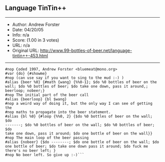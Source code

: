
## Language TinTin++ ##
---
- Author: Andrew Forster
- Date: 04/20/05
- Info: n/a
- Score:  (1.00 in 3 votes)
- URL: n/a
- Original URL: http://www.99-bottles-of-beer.net/language-tintin++-453.html
---

```#nop 99 Bottles of beer for TinTin++ (Mud Client)
#nop Coded 1997, Andrew Forster <bluemeat@mono.org>
#var {do} {#showme}
#nop (can use say if you want to sing to the mud :-) )
#alias {beer %0} {#math {wang} {%%0-1}; $do %0 bottles of beer on the
wall; $do %0 bottles of beer; $do take one down, pass it around,;
beerloop; nobeer;}
#nop The initial part of the beer call
#alias {beerloop} {bl $wang}
#nop a weird way of doing it, but the only way I can see of getting the
#nop maths to propagate into the beer statement.
#alias {bl %0} {#loop {%%0, 2} {$do %0 bottles of beer on the wall; $do
-------; $do %0 bottles of beer on the wall; $do %0 bottles of beer; $do
take one down, pass it around; $do one bottle of beer on the wall}}
#nop The main loop of the beer passing
#alias {nobeer} {$do --------; $do one bottle of beer on the wall; $do
one bottle of beer; $do take one down pass it around; $do fuck me
there's no beer left; }
#nop No beer left. So give up :-)```
